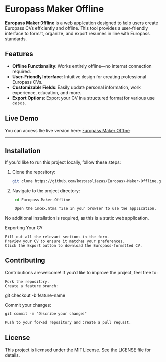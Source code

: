# Europass Maker Offline

**Europass Maker Offline** is a web application designed to help users create Europass CVs efficiently and offline. This tool provides a user-friendly interface to format, organize, and export resumes in line with Europass standards.

## Features

- **Offline Functionality**: Works entirely offline—no internet connection required.
- **User-Friendly Interface**: Intuitive design for creating professional Europass CVs.
- **Customizable Fields**: Easily update personal information, work experience, education, and more.
- **Export Options**: Export your CV in a structured format for various use cases.

## Live Demo

You can access the live version here: [Europass Maker Offline](https://kostassliazas.github.io/Europass-Maker-Offline/)

---

## Installation

If you'd like to run this project locally, follow these steps:

1. Clone the repository:
   ```bash
   git clone https://github.com/kostassliazas/Europass-Maker-Offline.git

2. Navigate to the project directory:
   ```bash
    cd Europass-Maker-Offline

    Open the index.html file in your browser to use the application.

No additional installation is required, as this is a static web application.

Exporting Your CV

    Fill out all the relevant sections in the form.
    Preview your CV to ensure it matches your preferences.
    Click the Export button to download the Europass-formatted CV.

## Contributing

Contributions are welcome! If you’d like to improve the project, feel free to:

    Fork the repository.
    Create a feature branch:

git checkout -b feature-name

Commit your changes:

    git commit -m "Describe your changes"

    Push to your forked repository and create a pull request.

## License

This project is licensed under the MIT License. See the LICENSE file for details.
